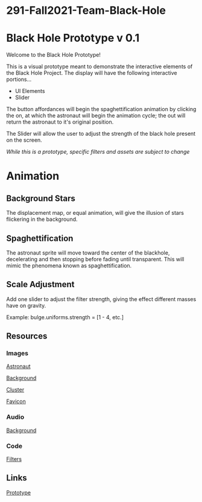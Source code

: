 # 291-Fall2021-Team-Black-Hole
# Black Hole Prototype v 0.1
Welcome to the Black Hole Prototype!

This is a visual prototype meant to demonstrate the interactive elements of the Black Hole Project. The display will have the following interactive portions...
- UI Elements
- Slider

The button affordances will begin the spaghettification animation by clicking the on, at which the astronaut will begin the animation cycle; the out will return the astronaut to it's original position. 

The Slider will allow the user to adjust the strength of the black hole present on the screen. 

*While this is a prototype, specific filters and assets are subject to change*

# Animation

## Background Stars
The displacement map, or equal animation, will give the illusion of stars flickering in the background.

## Spaghettification
The astronaut sprite will move toward the center of the blackhole, decelerating and then stopping before fading until transparent. This will mimic the phenomena known as spaghettification.

## Scale Adjustment
Add one slider to adjust the filter strength, giving the effect different masses have on gravity.

Example: bulge.uniforms.strength = [1 - 4, etc.]

## Resources
### Images
[Astronaut](https://pngimg.com/uploads/astronaut/astronaut_PNG66.png)

[Background](https://unsplash.com/photos/uhjiu8FjnsQ)

[Cluster](https://giphy.com/stickers/galaxy-space-gif-j5QUSpXVuwtr2)

[Favicon](https://www.transparentpng.com/download/black-hole-_247.html)

### Audio
[Background](https://www.zapsplat.com/music/deep-space-outer-space-ambience-rotating-planet-close-by-1/)

### Code
[Filters](https://www.npmjs.com/package/pixi-filters)

## Links
[Prototype](https://blackhole-proto.netlify.app)
